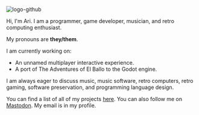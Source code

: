 ![logo-github](https://user-images.githubusercontent.com/48262530/173964536-33d2cfa8-e8be-402e-a045-cf47160a69b7.png)

Hi, I'm Ari. I am a programmer, game developer, musician, and retro computing enthusiast.

My pronouns are **they/them**.

I am currently working on:

* An unnamed multiplayer interactive experience.
* A port of The Adventures of El Ballo to the Godot engine.

I am always eager to discuss music, music software, retro computers, retro gaming, software preservation, and programming language design.

You can find a list of all of my projects [here](https://ahribellah.space). You can also follow me on <a rel="me" href="https://tech.lgbt/@atilde">Mastodon</a>. My email is in my profile.

